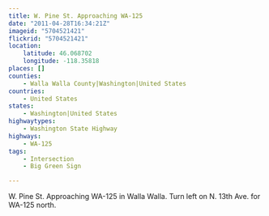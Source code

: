 ```yaml
---
title: W. Pine St. Approaching WA-125
date: "2011-04-28T16:34:21Z"
imageid: "5704521421"
flickrid: "5704521421"
location:
    latitude: 46.068702
    longitude: -118.35818
places: []
counties:
    - Walla Walla County|Washington|United States
countries:
    - United States
states:
    - Washington|United States
highwaytypes:
    - Washington State Highway
highways:
    - WA-125
tags:
    - Intersection
    - Big Green Sign

---
```

W. Pine St. Approaching WA-125 in Walla Walla.  Turn left on N. 13th Ave. for WA-125 north.